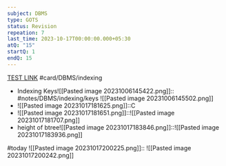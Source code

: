 ```yaml
---
subject: DBMS
type: GOTS
status: Revision
repeation: 7
last_time: 2023-10-17T00:00:00.000+05:30
atQ: "15"
startQ: 1
endQ: 15
---
```

[TEST LINK](https://uxkhzfstdjcborfuyyknhkhbyfnskrywvveioufkbjkupomnptjwvhbavkysuhi.vercel.app/gateoverflow.in/quiz/results.html?exam_id=386)
#card/DBMS/indexing

- Indexing Keys![[Pasted image 20231006145422.png]]:: #notes/DBMS/indexing/keys ![[Pasted image 20231006145502.png]] <!--SR:!2023-11-11,13,272-->
- ![[Pasted image 20231017181625.png]]::C <!--SR:!2023-11-08,10,272-->
- ![[Pasted image 20231017181651.png]]::![[Pasted image 20231017181707.png]] <!--SR:!2023-11-23,16,252-->
- height of btree![[Pasted image 20231017183846.png]]::![[Pasted image 20231017183936.png]] <!--SR:!2023-11-10,12,270-->

#today ![[Pasted image 20231017200225.png]]:: <!--SR:!2023-10-28,3,252-->
![[Pasted image 20231017200242.png]]